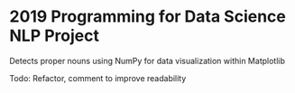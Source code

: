 # 2019 Programming for Data Science NLP Project

Detects proper nouns using NumPy for data visualization within Matplotlib

Todo: Refactor, comment to improve readability
